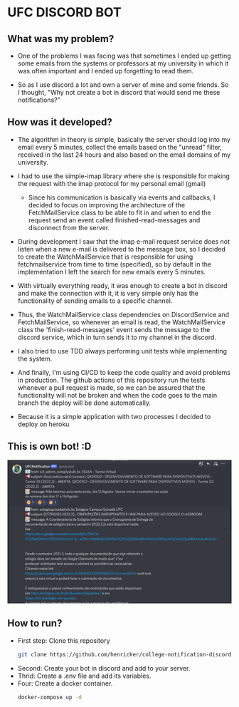 # UFC DISCORD BOT

## What was my problem?

- One of the problems I was facing was that sometimes I ended up getting some emails from the systems or professors at my university in which it was often important and I ended up forgetting to read them.

- So as I use discord a lot and own a server of mine and some friends. So I thought, "Why not create a bot in discord that would send me these notifications?"

## How was it developed?

- The algorithm in theory is simple, basically the server should log into my email every 5 minutes, collect the emails based on the "unread" filter, received in the last 24 hours and also based on the email domains of my university.

- I had to use the simple-imap library where she is responsible for making the request with the imap protocol for my personal email (gmail)

  - Since his communication is basically via events and callbacks, I decided to focus on improving the architecture of the FetchMailService class to be able to fit in and when to end the request send an event called finished-read-messages and disconnect from the server.

- During development I saw that the imap e-mail request service does not listen when a new e-mail is delivered to the message box, so I decided to create the WatchMailService that is responsible for using fetchmailservice from time to time (specified), so by default in the implementation I left the search for new emails every 5 minutes.

- With virtually everything ready, it was enough to create a bot in discord and make the connection with it, it is very simple only has the functionality of sending emails to a specific channel.

- Thus, the WatchMailService class dependencies on DiscordService and FetchMailService, so whenever an email is read, the WatchMailService class the 'finish-read-messages' event sends the message to the discord service, which in turn sends it to my channel in the discord.

- I also tried to use TDD always performing unit tests while implementing the system.

- And finally, I'm using CI/CD to keep the code quality and avoid problems in production. The github actions of this repository run the tests whenever a pull request is made, so we can be assured that the functionality will not be broken and when the code goes to the main branch the deploy will be done automatically.

- Because it is a simple application with two processes I decided to deploy on heroku

## This is own bot! :D

![](./docs/notification-bot.png)

## How to run?

- First step: Clone this repository
  ```bash
  git clone https://github.com/henricker/college-notification-discord
  ```
- Second: Create your bot in discord and add to your server.
- Thrid: Create a .env file and add its variables.
- Four: Create a docker container.
  ```bash
  docker-compose up -d
  ```
